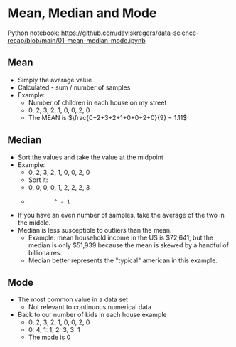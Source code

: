 # Mean, Median and Mode

Python notebook: https://github.com/daviskregers/data-science-recap/blob/main/01-mean-median-mode.ipynb

## Mean

- Simply the average value
- Calculated - sum / number of samples
- Example:
    - Number of children in each house on my street
    - 0, 2, 3, 2, 1, 0, 0, 2, 0
    - The MEAN is $\frac{0+2+3+2+1+0+0+2+0}{9} = 1.11$

## Median

- Sort the values and take the value at the midpoint
- Example:
    - 0, 2, 3, 2, 1, 0, 0, 2, 0
    - Sort it:
    - 0, 0, 0, 0, 1, 2, 2, 2, 3
    -             ^ - 1


- If you have an even number of samples, take the average of the two in the middle.
- Median is less susceptible to outliers than the mean.
    - Example: mean household income in the US is $72,641, but the median is only $51,939 because the mean is skewed by a handful of billionaires.
    - Median better represents the "typical" american in this example.

## Mode

- The most common value in a data set
    - Not relevant to continuous numerical data
- Back to our number of kids in each house example
    - 0, 2, 3, 2, 1, 0, 0, 2, 0
    - 0: 4, 1: 1, 2: 3, 3: 1
    - The mode is 0
